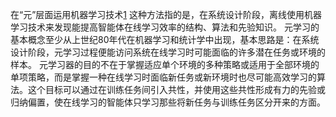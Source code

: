 

<!--
 * @version:
 * @Author:  StevenJokess https://github.com/StevenJokess
 * @Date: 2020-10-05 21:48:04
 * @LastEditors:  StevenJokess https://github.com/StevenJokess
 * @LastEditTime: 2020-10-07 12:52:07
 * @Description:
 * @TODO::
 * @Reference:
-->

在“元”层面运用机器学习技术[1]
这种方法指的是，在系统设计阶段，离线使用机器学习技术来发现能提高智能体在线学习效率的结构、算法和先验知识。
元学习的基本概念至少从上世纪80年代在机器学习和统计学中出现，基本思路是：在系统设计阶段，元学习过程便能访问系统在线学习时可能面临的许多潜在任务或环境的样本。
元学习器的目的不在于掌握适应单个环境的多种策略或适用于全部环境的单项策略，而是掌握一种在线学习时面临新任务或新环境时也尽可能高效学习的算法。这个目标可以通过在训练任务间引入共性，并使用这些共性形成有力的先验或归纳偏置，使在线学习的智能体只学习那些将新任务与训练任务区分开来的方面。


[1]: https://www.leiphone.com/news/202009/VV75HfxY7dwQPurq.html
